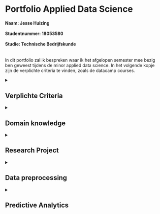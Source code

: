 # Portfolio Applied Data Science
<h4>Naam: Jesse Huizing <br><br>
Studentnummer: 18053580 <br><br>
Studie: Technische Bedrijfskunde <br><br></h4>

In dit portfolio zal ik bespreken waar ik het afgelopen semester mee bezig ben geweest tijdens de minor applied data science.
In het volgende kopje zijn de verplichte criteria te vinden, zoals de datacamp courses.
<details><summary><h2>Verplichte Criteria</h2></summary>
Om mee te beginnen zal heb ik ongeveer 90% Datacamp courses afgrond. Hieronder zijn de screenshots ervan te vinden:
  <img src="https://github.com/Hessels070/Applied_Data_Science_18053580/blob/main/Datacamp.png">

</details>
<details><summary><h2>Domain knowledge</h2></summary>
  <h4>Introduction to the subject fiels</h4>
  Bij deze minor was het de bedoeling om aan de slag te gaan met data-analyse, dit werd gedaan met behulp van de programmeertaal 'Python'. Python onderscheid zich, omdat de taal erg goed leesbaar is. De taal is geschikt voor een breed scala aan toepassingen, waaronder webontwikkeling, automatisering, data-analyse en machine learning. Dankzij de grote hoeveelheid beschikbare libraries, modules en frameworks, is het mogelijk om complexe taken uit te voeren zonder veel code te hoeven schrijven. Python wordt daarom ook vaak gebruikt in de academische wereld voor wetenschappelijk onderzoek en in de bedrijfsomgevingen, voor het analyseren van grote goeveelheden data. Kortom, python is enorm veelzijdig en kan op veel verschillende manieren worden toegepast.<br><br>
  Tijdens deze minor is python daarom ook gebruikt om onderzoek te doen, voor zowel het analyseren en aanbieden van vegetarische, als voor het oplossen van een container-stacking probleem. De mogelijkheden van python zijn enorm groot.<br>
  <h4>Termologie</h4>
  Machine learning: een subset van kunstmatige intelligentie waarbij systemen in staat zijn om van data te leren zonder expliciete programmering.<br>
  Supervised learning: een vorm van machine learning waarbij een model wordt getraind met behulp van gekoppelde input- en outputdata. Het doel is om een model te creëren dat nieuwe inputdata kan classificeren of voorspellen op basis van de input-output associaties van de trainingsdata.<br>
  Neurale netwerken: een specifiek type machine learning model dat bestaat uit een netwerk van neurale elementen, die in staat zijn om complexe relaties tussen input- en outputdata te leren<br>
  Overfitting: een situatie waarbij een model te goed is getraind op de trainingsdata, waardoor het niet meer in staat is om nieuwe data correct te classificeren of te voorspellen.<br>
  Underfitting (of onderschattend): een situatie waarbij een machine learning model niet voldoende is getraind op de gegevens en daardoor niet in staat is om een goede voorspelling te doen voor nieuwe data<br>
  Hyperparameters: instellingen van een machine learning model, zoals het aantal lagen of de grootte van de batch, die worden gekozen voordat het model wordt getraind.<br>
  Cross-validation: een methode om het prestatieniveau van een model te evalueren door het model op verschillende delen van de data te trainen en te testen.<br>
  Libraries: een verzameling van functies en methoden die kunnen worden gebruikt in een Python-programma, zoals NumPy, Pandas, en scikit-learn voor machine learning.<br>
  <h4>Literatuur</h4>
  Er zijn ook nog een aantal belangrijke bronnen die ik heb gebruikt tijdens deze minor, dat zijn de volgende:
  Desaraju, N. (2022, 8 8). Hands-On Introduction to Reinforcement Learning in Python. Opgehaald van Medium: https://towardsdatascience.com/hands-on-introduction-to-reinforcement-learning-in-python-da07f7aaca88<br>
  Gupta, A. (2019, 6 7). ML | Reinforcement Learning Algorithm : Python Implementation using Q-learning. Opgehaald van GeeksforGeeks: https://www.geeksforgeeks.org/ml-reinforcement-learning-algorithm-python-implementation-using-q-learning/?ref=rp<br>
  Ntriankos, V. (2022). Optimising the yard layout of Container Terminals. Delft: TU Delft.<br>
  Shih-Chan, T., Jaw-Shen, W., Shen-Long, K., & Flor Melina, P. (sd). Categorized stacking models for import containers in port container terminals. Maritime Economics &amp; Logistics.<br>
  Verma, R., Saikia, S., Khadilkar, H., Agarwal, P., Shroff, G., & Srinivasan, A. (2019, 5 8). A Reinforcement Learning Framework for Container Selection and Ship Load Sequencing in Ports. AAMAS '19: Proceedings of the 18th International Conference on Autonomous Agents and MultiAgent Systems, pp. 2250-2252.<br>
  
  
  
  </details>
<details><summary><h2>Research Project</h2></summary>

Waar ik onder andere veel tijd in heb gestoken, is het research project. Voornamelijk heb ik mijzelf bezig gehouden met het schrijven van de inleiding van beide projecten. Zowel het FoodBoost als het Container project. Daarnaast heb ik ook de hoofd- en deelvragen en de doelstelling geformuleerd voor deze projecten. Ik zal per project toelichten wat ik heb bijgedragen 

<details><Summary><h3>Foodboost</h3></summary>
In de eerste 6 weken waren wij als groep bezig gegaan met het foodboost project, het research paper is <a href='https://github.com/Hessels070/Applied_Data_Science_18053580/blob/main/Research%20paper%20FoodBoost.pdf'> hier </a>  
  te vinden. Ik merkte dat mijn groepsgenoten iets op mij voor liepen qua coderen had ik mijzelf voornamelijk bezig gehouden met het research paper. Ik had de hoofdvraag en de daarbij horende deelvragen geformuleerd voor dit project. Omdat ik mensen persoonlijk ken die een vegatarische levensstijl hebben wilde ik mij graag richten op deze doelgroep met dit project. Het was daarom ook belangrijk om alle behoeften van een vegetariër hierin mee te nemen, denk hierbij aan de vitamine B12 en proteïne's. Ook is het belangrijk dat dit dieet wekelijks kan variëren, niet dat een paar vegetarische gerechten het complete dieet vormen. Dit resulteerde in de volgende hoofd- en deelvragen:<br><br>
Hoofdvraag:<br><br>
* Hoe kunnen we voor 7 oktober 2022 vegetariërs een wekelijks variërend dieet aanbieden dat aan hun verschillende persoonlijke behoeften op het gebied van voedingswaarden en voorkeuren voldoet?<br>

Deelvragen:
* Welke behoeften heeft een vegetariër met betrekking tot het dieet?
* Hoe kan er een vegetarisch dieet aangeboden worden zodat deze voldoet aan alle verschillende persoonlijke caloriebehoeften binnen de groep vegetariërs.
* Hoe kan er een vegetarisch dieet worden aangeboden dat wekelijks varieert.
Daarnaast heb ik voor dit project ook de inleiding geschreven. In principe bestond het paper alleen maar uit deze onderdelen omdat we als groep al hadden besloten om ons te gaan richten op het container project
  
  <h4>Evaluation</h4>
  Terugkijkend op dit projecten, met de kennis van nu, merk ik dat we (als groep), maar vooral persoonlijk meer uit dit project hadden kunnen halen. Ik had op dat moment nog niet genoeg kennis over de code en kon mij hierdoor niet volledig inzetten voor het project, voornamlijk Charlie en Richal hadden het voortouw genomen bij het coderen. Als ik dit project nu had kunnen overdoen, dan had ik betere code hebben kunnen schrijven.
  
  <h4>Conclusions</h4>
  Omdat we dit project niet hebben afgerond is het helaas niet gelukt om een conclusie te schrijven en de hoofd-en deelvragen te beantwoorden. Nu ik terugkijk wil ik mijzelf graag nog een keer in dit project verdiepen om de hoofd-en deelvragen te beantwoorden.
  
  <h4>Planning</h4>
  Tijdens het project hebben we met een <a href='https://github.com/Hessels070/Applied_Data_Science_18053580/blob/main/SCRUM%20Foodboost.png'> scrum board </a> gewerkt.
</details>

<details><Summary><h3>Container</h3></summary>
Voor dit project heb ik ook de eerste opzet gegeven voor de hoofd- en deelvragen, deze zijn wel aangepast naar mate wij verder gingen in dit project. Daarnaast heb ik voor het research paper, dat wij uiteindelijk ingeleverd het volgende bijgedragen:
* Het schrijven van de inleiding, bestaande uit: een aanleiding, probleemstelling en doelstelling.
* Het literatuuronderzoek, bestaande uit: indeling terminal, processen containerterminal, reinforcement learning.
* De laatste checks uitvoeren en de opmaak verbeteren op het einde.
  
  <h4>Evaluation</h4>
  Toen ik begon aan dit project merkte ik pas hoe moeilijk Reinforcement learning daadwerkelijk was. Ik had niet meer de houvast aan de opdrachten van DataCamp. Ik kon hier in het begin erg moeilijk mee omgaan. Nu ik terugkijk had ik mijzelf graag meer ingelezen in het reinforcement learning aan het begin van het project. Als ik dit zou kunnen overdoen dan had ik dit ook zeker gedaan.
  Wel vond ik dit een enorm interessant project, vooral omdat het heeft laten zien hoe ontzettend breed python kan zijn.
  <h4>Conclusions</h4>
  De conclusies zijn terug te vinden in het research paper
  <h4>Planning</h4>
  Tijdens dit project hebben we ook weer gewerkt met een <a href='https://github.com/Hessels070/Applied_Data_Science_18053580/blob/main/Scrum%20container.png'> scrum board</a>
</details>
</details>

<details><summary><h2>Data preprocessing</h2></summary>
  Voor dit onderdeel heb ik zelf een dataset van kaggle gehaald, dat is <a href='https://www.kaggle.com/code/ahsan81/nyc-restaurant-food-order-delivery-detailed-eda'> deze </a> dataset. Dit heb ik gehaan omdat ik tijdens het foodboost project nog te weinig kennis had over python om deze taak op me te nemen en tijdens het containerproject had Akram de taak op zich genomen om dit uit te voeren. Het notebook, samen met comments, is <a href='https://github.com/Hessels070/Applied_Data_Science_18053580/blob/main/Phone_analysis%20(1).ipynb'>hier </a> te vinden.<br>
  Nu neem ik jullie mee in mijn data preprocessing:<br>
  Om mee te beginnen had ik de dataframe ingezien, vervogens heb ik het order id en customer id verwijderd van de dataset, aangezien ik hier geen verdere acties mee ging nemen.<br>
  Daarna controleerde ik of er bepaalde waarden misten in de dataset, dit was niet het geval, we waren sommige restaurantnamen verkeerd getypt, dit heb ik vervolgens aangepast. Dit heb ik ook gecontroleerd bij andere kolommen. Daarna heb ik alle kolommen met numerieke waarden ge-subset en deze vervolgens geplot om de data in de zien. Daarna heb ik gekeken naar de verdeling van de verschillende soorten keukens in de dataset.<br>
  Van deze keukens heb ik de twee meest voorkomende opnieuw ge-subset.
  
</details>
<details><summary><h2>Predictive Analytics</h2></summary>
  Voor dit onderdeel ben ik verder gegaan met de dataset van Kaggle, <a href='https://github.com/Hessels070/Applied_Data_Science_18053580/blob/main/Phone_analysis%20(1).ipynb'> dit </a> is de link naar mijn notebook.<br>
  Ik ging kijken of het mij zou lukken om een KNN classifier toe te passen om te voorspellen of een keuken amerikaans of japans kon zijn op basis van, de kosten, voorbereidingsduur en bezorgduur van een order. Na dit model gefit en getraind te hebben kwam, na al van tevoren verwacht te hebben, geen goede voorspelling hieruit. <br> Er kwam namelijk een score uit van 0,54%, het model kon dus met 54% zekerheid een voorspelling doen.<br><br>
  vervolgens ging ik aan de slag met het voorspellen een doordeweekse dag of een weekenddag. Hier is een knn classifier zeker geschikt voor, deze kan namelijk een voorspelling doen op basis van meerdere features in de dataset.<br>
  Eerst had ik een train_test_split uitgevoerd op mijn preprocessed data, hiermee kon ik mijn model valideren.
  Ik had eerst 6 neighbours ingesteld als basis, deze kon ik handmatig aanpassen. Uiteindelijk heb ik een graph gecodeerd waarin naar voren komt wat de optimale neighbours zijn voor het model
 ![image](https://user-images.githubusercontent.com/81196024/214803796-83597c6d-6be4-49ec-85e4-316b32f2b166.png)
Uit de tabel hierboven is te zien dat bij deze random state de optimale hoeveelheid neighbours 156 waren. Dit gaf een correcte voorspelling van %80 procent.<br>
  Daarna ben ik aan de slag gegaan met een cross validation model, hier kwam een score uit van gemiddeld 75,8%
 Vervolgens had ik een classificatierapprort gemaakt, hierin zijn de precision en recall terug te vinden.
                precision    recall  f1-score   support

     Weekday       0.86      0.27      0.41       110
     Weekend       0.77      0.98      0.86       270

    accuracy                           0.78       380
   macro avg       0.81      0.63      0.64       380
weighted avg       0.79      0.78      0.73       380
<br>
  het model kan voornamelijk goed een weekenddag voorspellen.
  
<details><summary><h2>Communication</h2></summary>
Zelf ben ik een persoon die het niet erg vind om te presenteren, ik heb mijzelf ingezet voor meerdere interne presentaties en ook nog 2 externe presentaties.
Dit zijn de presentaties die ik heb gepresenteerd:<br>
  Extern <br>
  <a href='https://github.com/Hessels070/Applied_Data_Science_18053580/blob/main/Presentaties/Foodboost%20eindpresentatie.pptx'>Externe presentatie week 6 </a>
<br>
<a href='https://github.com/Hessels070/Applied_Data_Science_18053580/blob/main/Presentaties/Externe%20presentatie%20week%2014%20groep%204.pptx'>Externe presentatie week 14 </a><br><br>
Intern<br>
<a href='https://github.com/Hessels070/Applied_Data_Science_18053580/blob/main/Presentaties/Interne%20presentatie%20week%202%20groep%204.pptx'>Interne presentatie week 2</a><br>
<a href='https://github.com/Hessels070/Applied_Data_Science_18053580/blob/main/Presentaties/Interne%20presentatie%20week%204%20groep%204.pptx'>Interne presentatie week 4</a><br>
<a href='https://github.com/Hessels070/Applied_Data_Science_18053580/blob/main/Presentaties/Interne%20presentatie%20week%206%20groep%204.pptx'>Interne presentatie week 6</a><br>
<a href='https://github.com/Hessels070/Applied_Data_Science_18053580/blob/main/Presentaties/Interne%20presentatie%20week%206%20groep%204.pptx'>Interne presentatie week 8</a><br>
<a href='https://github.com/Hessels070/Applied_Data_Science_18053580/blob/main/Presentaties/Interne%20presentatie%20week%206%20groep%204.pptx'>Interne presentatie week 12</a><br>
</details><br>
